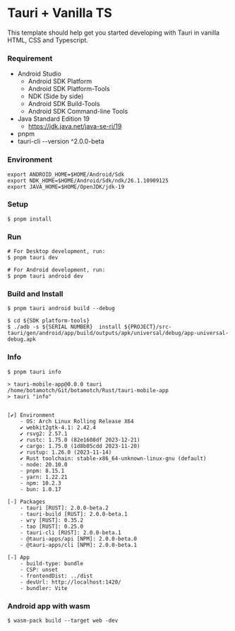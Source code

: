 # Tauri + Vanilla TS

This template should help get you started developing with Tauri in vanilla HTML, CSS and Typescript.

### Requirement

* Android Studio
    * Android SDK Platform
    * Android SDK Platform-Tools
    * NDK (Side by side)
    * Android SDK Build-Tools
    * Android SDK Command-line Tools
* Java Standard Edition 19
    * <https://jdk.java.net/java-se-ri/19>
* pnpm
* tauri-cli --version ^2.0.0-beta

### Environment

```
export ANDROID_HOME=$HOME/Android/Sdk
export NDK_HOME=$HOME/Android/Sdk/ndk/26.1.10909125
export JAVA_HOME=$HOME/OpenJDK/jdk-19
```

### Setup

```
$ pnpm install
```

### Run

```
# For Desktop development, run:
$ pnpm tauri dev

# For Android development, run:
$ pnpm tauri android dev
```

### Build and Install

```
$ pnpm tauri android build --debug

$ cd ${SDK platform-tools}
$ ./adb -s ${SERIAL NUMBER}  install ${PROJECT}/src-tauri/gen/android/app/build/outputs/apk/universal/debug/app-universal-debug.apk
```

### Info

```
$ pnpm tauri info

> tauri-mobile-app@0.0.0 tauri /home/botamotch/Git/botamotch/Rust/tauri-mobile-app
> tauri "info"


[✔] Environment
    - OS: Arch Linux Rolling Release X64
    ✔ webkit2gtk-4.1: 2.42.4
    ✔ rsvg2: 2.57.1
    ✔ rustc: 1.75.0 (82e1608df 2023-12-21)
    ✔ cargo: 1.75.0 (1d8b05cdd 2023-11-20)
    ✔ rustup: 1.26.0 (2023-11-14)
    ✔ Rust toolchain: stable-x86_64-unknown-linux-gnu (default)
    - node: 20.10.0
    - pnpm: 8.15.1
    - yarn: 1.22.21
    - npm: 10.2.3
    - bun: 1.0.17

[-] Packages
    - tauri [RUST]: 2.0.0-beta.2
    - tauri-build [RUST]: 2.0.0-beta.1
    - wry [RUST]: 0.35.2
    - tao [RUST]: 0.25.0
    - tauri-cli [RUST]: 2.0.0-beta.1
    - @tauri-apps/api [NPM]: 2.0.0-beta.0
    - @tauri-apps/cli [NPM]: 2.0.0-beta.1

[-] App
    - build-type: bundle
    - CSP: unset
    - frontendDist: ../dist
    - devUrl: http://localhost:1420/
    - bundler: Vite
```

### Android app with wasm

```
$ wasm-pack build --target web -dev
```
